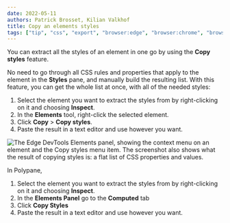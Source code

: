 ```yaml
---
date: 2022-05-11
authors: Patrick Brosset, Kilian Valkhof
title: Copy an elements styles
tags: ["tip", "css", "export", "browser:edge", "browser:chrome", "browser:polypane"]
---
```


You can extract all the styles of an element in one go by using the **Copy styles** feature.

No need to go through all CSS rules and properties that apply to the element in the **Styles** pane, and manually build the resulting list. With this feature, you can get the whole list at once, with all of the needed styles:

1. Select the element you want to extract the styles from by right-clicking on it and choosing **Inspect**.
1. In the **Elements** tool, right-click the selected element.
1. Click **Copy** > **Copy styles**.
1. Paste the result in a text editor and use however you want.

![The Edge DevTools Elements panel, showing the context menu on an element and the Copy styles menu item. The screenshot also shows what the result of copying styles is: a flat list of CSS properties and values.](../../assets/img/copy-element-styles.png)

In Polypane,

1. Select the element you want to extract the styles from by right-clicking on it and choosing **Inspect**.
1. In the **Elements Panel** go to the **Computed** tab
1. Click **Copy Styles**
2. Paste the result in a text editor and use however you want.
